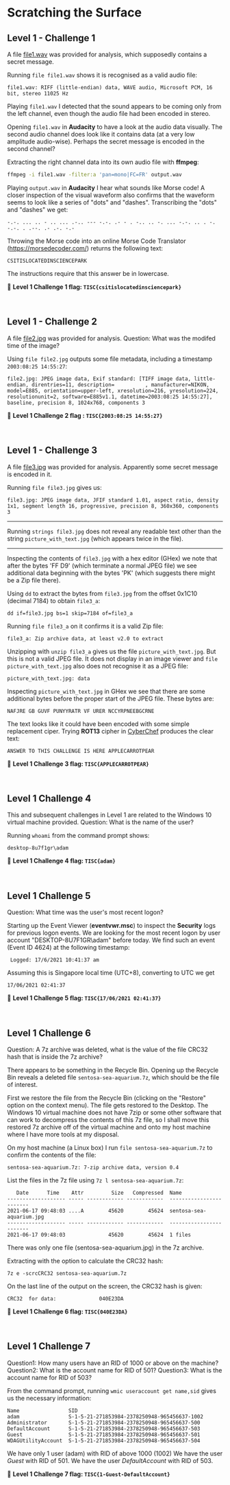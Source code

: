 # Scratching the Surface
## Level 1 - Challenge 1

A file [file1.wav](https://api.tisc.csit-events.sg/file?id=ckr6sv183004v0838z5e2ioiy&name=file1.wav) was provided for analysis, which supposedly contains a secret message.

Running `file file1.wav` shows it is recognised as a valid audio file:
```
file1.wav: RIFF (little-endian) data, WAVE audio, Microsoft PCM, 16 bit, stereo 11025 Hz
```

Playing `file1.wav` I detected that the sound appears to be coming only from the left channel, even though the audio file had been encoded in stereo.

Opening `file1.wav` in **Audacity** to have a look at the audio data visually.
The second audio channel does look like it contains data (at a very low amplitude audio-wise). Perhaps the secret message is encoded in the second channel?

Extracting the right channel data into its own audio file with **ffmpeg**:
```bash
ffmpeg -i file1.wav -filter:a 'pan=mono|FC=FR' output.wav
```

Playing `output.wav` in **Audacity** I hear what sounds like Morse code!
A closer inspection of the visual waveform also confirms that the waveform seems to look like a series of "dots" and "dashes".
Transcribing the "dots" and "dashes" we get:
```
-.-. ... .. - .. ... .-.. --- -.-. .- - . -.. .. -. ... -.-. .. . -. -.-. . .--. .- .-. -.-
```

Throwing the Morse code into an online Morse Code Translator (https://morsedecoder.com/) returns the following text:
```
CSITISLOCATEDINSCIENCEPARK
```

The instructions require that this answer be in lowercase.

:triangular_flag_on_post: **Level 1 Challenge 1 flag: `TISC{csitislocatedinsciencepark}`**

<br>


## Level 1 - Challenge 2

A file [file2.jpg](https://api.tisc.csit-events.sg/file?id=ckr6swk6d006m0906vot9ga8l&name=file2.jpg) was provided for analysis. Question: What was the modifed time of the image?

Using `file file2.jpg` outputs some file metadata, including a timestamp `2003:08:25 14:55:27`:
```
file2.jpg: JPEG image data, Exif standard: [TIFF image data, little-endian, direntries=11, description=          , manufacturer=NIKON, model=E885, orientation=upper-left, xresolution=216, yresolution=224, resolutionunit=2, software=E885v1.1, datetime=2003:08:25 14:55:27], baseline, precision 8, 1024x768, components 3
```

:triangular_flag_on_post: **Level 1 Challenge 2 flag : `TISC{2003:08:25 14:55:27}`**

<br>


## Level 1 - Challenge 3

A file [file3.jpg](https://api.tisc.csit-events.sg/file?id=ckr6sxww900860838aged2020&name=file3.jpg) was provided for analysis. Apparently some secret message is encoded in it.

Running `file file3.jpg` gives us:
```
file3.jpg: JPEG image data, JFIF standard 1.01, aspect ratio, density 1x1, segment length 16, progressive, precision 8, 360x360, components 3
```

---

Running `strings file3.jpg` does not reveal any readable text other than the string `picture_with_text.jpg` (which appears twice in the file).

---

Inspecting the contents of `file3.jpg` with a hex editor (GHex) we note that after the bytes 'FF D9' (which terminate a normal JPEG file) we see additional data beginning with the bytes 'PK' (which suggests there might be a Zip file there).

Using `dd` to extract the bytes from `file3.jpg` from the offset 0x1C10 (decimal 7184) to obtain `file3_a`:
```
dd if=file3.jpg bs=1 skip=7184 of=file3_a
```

Running `file file3_a` on it confirms it is a valid Zip file:
```
file3_a: Zip archive data, at least v2.0 to extract
```

Unzipping with `unzip file3_a` gives us the file `picture_with_text.jpg`.
But this is not a valid JPEG file.
It does not display in an image viewer and `file picture_with_text.jpg` also does not recognise it as a JPEG file:
```
picture_with_text.jpg: data
```

Inspecting `picture_with_text.jpg` in GHex we see that there are some additional bytes before the proper start of the JPEG file.
These bytes are:
```
NAFJRE GB GUVF PUNYYRATR VF URER NCCYRPNEEBGCRNE
```

The text looks like it could have been encoded with some simple replacement ciper.
Trying **ROT13** cipher in [CyberChef](https://gchq.github.io/CyberChef/#recipe=ROT13(true,true,false,13)&input=TkFGSlJFIEdCIEdVVkYgUFVOWVlSQVRSIFZGIFVSRVIgTkNDWVJQTkVFQkdDUk5F) produces the clear text:
```
ANSWER TO THIS CHALLENGE IS HERE APPLECARROTPEAR
```

:triangular_flag_on_post: **Level 1 Challenge 3 flag: `TISC{APPLECARROTPEAR}`**

<br>


## Level 1 Challenge 4

This and subsequent challenges in Level 1 are related to the Windows 10 virtual machine provided.
Question: What is the name of the user?

Running `whoami` from the command prompt shows:
```
desktop-8u7f1gr\adam
```

:triangular_flag_on_post: **Level 1 Challenge 4 flag: `TISC{adam}`**

<br>

## Level 1 Challenge 5

Question: What time was the user's most recent logon?

Starting up the Event Viewer (**eventvwr.msc**) to inspect the **Security** logs for previous logon events.
We are looking for the most recent logon by user account "DESKTOP-8U7F1GR\adam" before today.
We find such an event (Event ID 4624) at the following timestamp:
```
 Logged: 17/6/2021 10:41:37 am
```
Assuming this is Singapore local time (UTC+8), converting to UTC we get
```
17/06/2021 02:41:37
```

:triangular_flag_on_post: **Level 1 Challenge 5 flag: `TISC{17/06/2021 02:41:37}`**

<br>

## Level 1 Challenge 6

Question: A 7z archive was deleted, what is the value of the file CRC32 hash that is inside the 7z archive?

There appears to be something in the Recycle Bin. Opening up the Recycle Bin reveals a deleted file `sentosa-sea-aquarium.7z`, which should be the file of interest.

First we restore the file from the Recycle Bin (clicking on the "Restore" option on the context menu).
The file gets restored to the Desktop.
The Windows 10 virtual machine does not have 7zip or some other software that can work to decompress the contents of this 7z file, so I shall move this restored 7z archive off of the virtual machine and onto my host machine where I have more tools at my disposal.

On my host machine (a Linux box) I run `file sentosa-sea-aquarium.7z` to confirm the contents of the file:
```
sentosa-sea-aquarium.7z: 7-zip archive data, version 0.4
```

List the files in the 7z file using `7z l sentosa-sea-aquarium.7z`:
```
   Date      Time    Attr         Size   Compressed  Name
------------------- ----- ------------ ------------  ------------------------
2021-06-17 09:48:03 ....A        45620        45624  sentosa-sea-aquarium.jpg
------------------- ----- ------------ ------------  ------------------------
2021-06-17 09:48:03              45620        45624  1 files
```

There was only one file (sentosa-sea-aquarium.jpg) in the 7z archive.

Extracting with the option to calculate the CRC32 hash: 
```
7z e -scrcCRC32 sentosa-sea-aquarium.7z
```

On the last line of the output on the screen, the CRC32 hash is given:
```
CRC32  for data:              040E23DA
```

:triangular_flag_on_post: **Level 1 Challenge 6 flag: `TISC{040E23DA}`**

<br>

## Level 1 Challenge 7

Question1: How many users have an RID of 1000 or above on the machine?
Question2: What is the account name for RID of 501?
Question3: What is the account name for RID of 503?

From the command prompt, running `wmic useraccount get name,sid` gives us the necessary information:
```
Name                SID
adam                S-1-5-21-271853984-2378250948-965456637-1002
Administrator       S-1-5-21-271853984-2378250948-965456637-500
DefaultAccount      S-1-5-21-271853984-2378250948-965456637-503
Guest               S-1-5-21-271853984-2378250948-965456637-501
WDAGUtilityAccount  S-1-5-21-271853984-2378250948-965456637-504
```

We have only 1 user (adam) with RID of above 1000 (1002)
We have the user *Guest* with RID of 501.
We have the user *DefaultAccount* with RID of 503.

:triangular_flag_on_post: **Level 1 Challenge 7 flag: `TISC{1-Guest-DefaultAccount}`**

<br>


